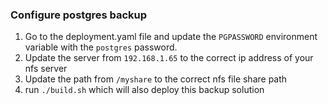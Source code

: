 ### Configure postgres backup

1. Go to the deployment.yaml file and update the `PGPASSWORD` environment variable with the `postgres` password.
2. Update the server from `192.168.1.65` to the correct ip address of your nfs server
3. Update the path from `/myshare` to the correct nfs file share path
4. run `./build.sh` which will also deploy this backup solution
